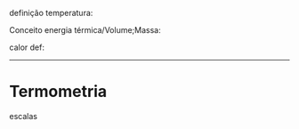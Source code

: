 
definição temperatura:

Conceito energia térmica/Volume;Massa:

calor def:

---
# Termometria

escalas



